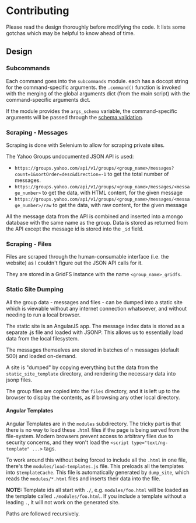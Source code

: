 # Contributing

Please read the design thoroughly before modifying the code. It lists 
some gotchas which may be helpful to know ahead of time.

## Design

### Subcommands

Each command goes into the `subcommands` module. each has a docopt string for the command-specific arguments. the `.command()` function is invoked with the merging of the global arguments dict (from the main script) with the command-specific arguments dict.

If the module provides the `args_schema` variable, the command-specific arguments will be passed through the [schema validation](https://github.com/keleshev/schema).

### Scraping - Messages

Scraping is done with Selenium to allow for scraping private sites. 

The Yahoo Groups undocumented JSON API is used:

* `https://groups.yahoo.com/api/v1/groups/<group_name>/messages?count=1&sortOrder=desc&direction=-1`
to get the total number of messages.
* `https://groups.yahoo.com/api/v1/groups/<group_name>/messages/<message_number>` to 
get the data, with HTML content, for the given message
* `https://groups.yahoo.com/api/v1/groups/<group_name>/messages/<message_number>/raw` to 
get the data, with raw content, for the given message

All the message data from the API is combined and inserted into a mongo
database with the same name as the group. Data is stored as returned
from the API except the message id is stored into the `_id` field.
 
### Scraping - Files

Files are scraped through the human-consumable interface (i.e. the website) 
as I couldn't figure out the JSON API calls for it. 

They are stored in a GridFS instance with the name `<group_name>_gridfs`.

### Static Site Dumping

All the group data - messages and files - can be dumped into a static
site which is viewable without any internet connection whatsoever, and
without needing to run a local browser.

The static site is an AngularJS app. The message index data is
stored as a separate .js file and loaded with JSONP. This allows us 
to essentially load data from the local filesystem.

The messages themselves are stored in batches of `n` messages (default 500) and 
loaded on-demand. 

A site is "dumped" by copying everything but the data from the
`static_site_template` directory, and rendering the necessary data into
jsonp files.

The group files are copied into the `files` directory, and it is left
up to the browser to display the contents, as if browsing any other
local directory.

#### Angular Templates

Angular Templates are in the `modules` subdirectory. The tricky part is
that there is no way to load these `.html` files if the page is being
served from the file-system. Modern browsers prevent access to 
arbitrary files due to security concerns, and they won't load the
`<script type="text/ng-template" ...>` tags.

To work around this without being forced to include all the `.html`
in one file, there's the `modules/load-templates.js` file. This
preloads all the templates into `$templateCache`. This file is
automatically generated by `dump_site`, which reads the 
`modules/*.html` files and inserts their data into the file. 

**NOTE:** Template ids all start with `./`, e.g. `modules/foo.html`
will be loaded as the template called `./modules/foo.html`. If you
include a template without a leading `.`, it will not work on the
generated site.

Paths are followed recursively.
